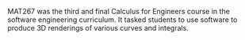 MAT267 was the third and final Calculus for Engineers course in the software engineering curriculum. It tasked students to use software to produce 3D renderings of various curves and integrals.